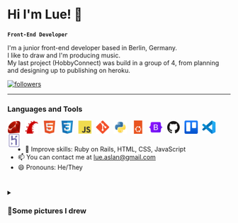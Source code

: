 # Hi I'm Lue! 👋

**`Front-End Developer`**

I'm a junior front-end developer based in Berlin, Germany. <br> I like to draw and I'm producing music.
<br> My last project (HobbyConnect) was build in a group of 4, from planning and designing up to publishing on heroku. 
<p align="left">
  <a href="https://github.com/luepistaxis?tab=followers">
    <img alt="followers" title="Follow me on Github" src="https://custom-icon-badges.demolab.com/github/followers/luepistaxis?color=236ad3&labelColor=1155ba&style=for-the-badge&logo=person-add&label=Follow&logoColor=white"/></a>
</p>

---

### Languages and Tools

<img align="left" alt="Ruby" width="30px" style="padding-right:10px;" src="https://github.com/devicons/devicon/blob/v2.16.0/icons/ruby/ruby-original.svg"/>
<img align="left" alt="Ruby on Rails" width="30px" style="padding-right:10px;" src="https://github.com/devicons/devicon/blob/v2.16.0/icons/rails/rails-plain.svg"/>
<img align="left" alt="HTML" width="30px" style="padding-right:10px;" src="https://github.com/devicons/devicon/blob/v2.16.0/icons/html5/html5-original.svg"/>
<img align="left" alt="CSS" width="30px" style="padding-right:10px;" src="https://github.com/devicons/devicon/blob/v2.16.0/icons/css3/css3-original.svg"/>
<img align="left" alt="JavaScript" width="30px" style="padding-right:10px;" src="https://github.com/devicons/devicon/blob/v2.16.0/icons/javascript/javascript-original.svg"/>
<img align="left" alt="Git" width="30px" style="padding-right:10px;" src="https://github.com/devicons/devicon/blob/v2.16.0/icons/git/git-original.svg"/>
<img align="left" alt="Python" width="30px" style="padding-right:10px;" src="https://github.com/devicons/devicon/blob/v2.16.0/icons/python/python-original.svg"/>
<img align="left" alt="Ubuntu" width="30px" style="padding-right:10px;" src="https://github.com/devicons/devicon/blob/v2.16.0/icons/ubuntu/ubuntu-original.svg"/>
<img align="left" alt="Bootstrap" width="30px" style="padding-right:10px;" src="https://github.com/devicons/devicon/blob/v2.16.0/icons/bootstrap/bootstrap-original.svg"/>
<img align="left" alt="Github" width="30px" style="padding-right:10px;" src="https://github.com/devicons/devicon/blob/v2.16.0/icons/github/github-original.svg"/>
<img align="left" alt="Trello" width="30px" style="padding-right:10px;" src="https://github.com/devicons/devicon/blob/v2.16.0/icons/trello/trello-original.svg"/>
<img align="left" alt="VSCode" width="30px" style="padding-right:10px;" src="https://github.com/devicons/devicon/blob/v2.16.0/icons/vscode/vscode-original.svg"/>
<img align="left" alt="Heroku" width="30px" style="padding-right:10px;" src="https://github.com/devicons/devicon/blob/v2.16.0/icons/heroku/heroku-original.svg"/>

<br />

#

- 🌱 Improve skills: Ruby on Rails, HTML, CSS, JavaScript 
- 📫 You can contact me at lue.aslan@gmail.com
- 😄 Pronouns: He/They

#

<details>
  <summary><h3>🌠Some pictures I drew</h3></summary>
  
  <div align="center"><img align="left" width=30% src="https://github.com/luepistaxis/luepistaxis/assets/113432253/5c3a4ef9-7913-474e-bf07-2b7616adf5ccc"/>
  <img align="left" width=30% src="https://github.com/luepistaxis/luepistaxis/assets/113432253/98cca310-175f-46b8-b1a4-a4078a2ff867"/>
  <img align="left" width=30% src="https://github.com/luepistaxis/luepistaxis/assets/113432253/0d7be49f-16d3-467b-ad51-3b0a4c7c1945"/>
  </div>
  <br />

</details>


